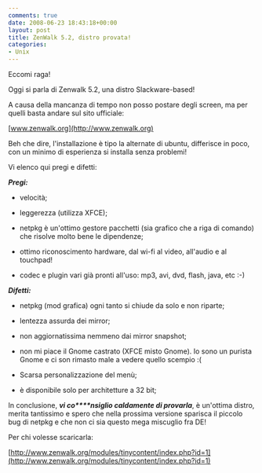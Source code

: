 ```yaml
---
comments: true
date: 2008-06-23 18:43:18+00:00
layout: post
title: ZenWalk 5.2, distro provata!
categories:
- Unix
---
```


Eccomi raga!

Oggi si parla di Zenwalk 5.2, una distro Slackware-based!

A causa della mancanza di tempo non posso postare degli screen, ma per quelli basta andare sul sito ufficiale:

[www.zenwalk.org](http://www.zenwalk.org)

Beh che dire, l'installazione è tipo la alternate di ubuntu, differisce in poco, con un minimo di esperienza si installa senza problemi!

Vi elenco qui pregi e difetti:

_**Pregi:**_



	
  * velocità;

	
  * leggerezza (utilizza XFCE);

	
  * netpkg è un'ottimo gestore pacchetti (sia grafico che a riga di comando) che risolve molto bene le dipendenze;

	
  * ottimo riconoscimento hardware, dal wi-fi al video, all'audio e al touchpad!

	
  * codec e plugin vari già pronti all'uso: mp3, avi, dvd, flash, java, etc :-)


_**Difetti:**_



	
  * netpkg (mod grafica) ogni tanto si chiude da solo e non riparte;

	
  * lentezza assurda dei mirror;

	
  * non aggiornatissima nemmeno dai mirror snapshot;

	
  * non mi piace il Gnome castrato (XFCE misto Gnome). Io sono un purista Gnome e ci son rimasto male a vedere quello scempio :(

	
  * Scarsa personalizzazione del menù;

	
  * è disponibile solo per architetture a 32 bit;


In conclusione, _**vi co****nsiglio caldamente di provarla**_, è un'ottima distro, merita tantissimo e spero che nella prossima versione sparisca il piccolo bug di netpkg e che non ci sia questo mega miscuglio fra DE!

Per chi volesse scaricarla:

[http://www.zenwalk.org/modules/tinycontent/index.php?id=1](http://www.zenwalk.org/modules/tinycontent/index.php?id=1)
